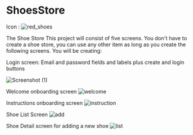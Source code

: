 # ShoesStore
Icon :
 ![red_shoes](https://user-images.githubusercontent.com/87489620/200373644-693440b7-beb9-41d5-ac6a-6de5b74bb8f6.png)

The Shoe Store
This project will consist of five screens. You don't have to create a shoe store, you can use any other item as long as you create the following screens. You will be creating:

Login screen: Email and password fields and labels plus create and login buttons

![Screenshot (1)](https://user-images.githubusercontent.com/87489620/200374156-0d0d9ba1-50d8-48b4-92bc-3cb2d26e4c14.png)

Welcome onboarding screen
![welcome](https://user-images.githubusercontent.com/87489620/200154826-ca84dcfc-f975-47c4-ac0d-0c796c689d6e.jpg)

Instructions onboarding screen
![instruction](https://user-images.githubusercontent.com/87489620/200154827-05a01bc6-d590-46d6-bb8b-17bfb643f79e.jpg)

Shoe List Screen
![add](https://user-images.githubusercontent.com/87489620/200154829-8eaa2edc-160b-48a5-808d-665a0e568fc2.jpg)

Shoe Detail screen for adding a new shoe
![list](https://user-images.githubusercontent.com/87489620/200154830-e96e7af5-2e64-497e-803a-4015e576e42f.jpg)

